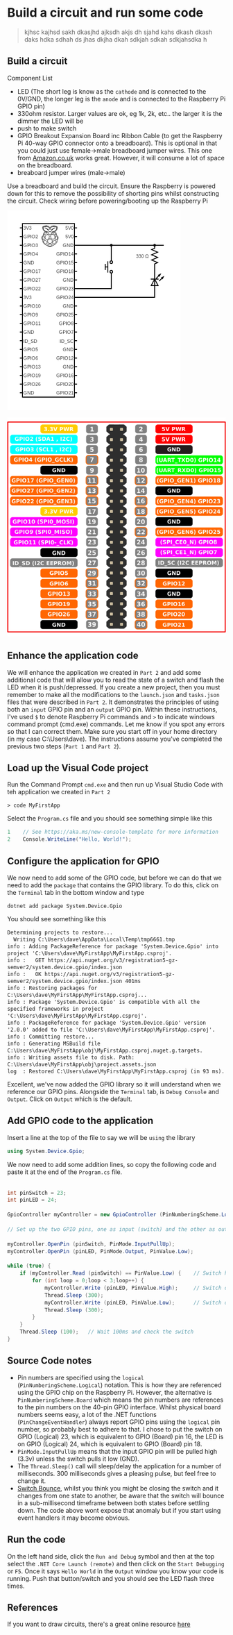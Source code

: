# Build a circuit and run some code
> kjhsc kajhsd  sakh dkasjhd ajksdh akjs dh 
sjahd kahs dkash dkash daks hdka sdhah ds
> jhas dkjha dkah sdkjah sdkah sdkjahsdka h


## Build a circuit
Component List
- LED (The short leg is know as the `cathode` and is connected to the 0V/GND, the longer leg is the `anode` and is connected to the Raspberry Pi GPIO pin)
- 330ohm resistor. Larger values are ok, eg 1k, 2k, etc.. the larger it is the dimmer the LED will be
- push to make switch
- GPIO Breakout Expansion Board inc Ribbon Cable (to get the Raspberry Pi 40-way GPIO connector onto a breadboard). This is optional in that you could just use female->male breadboard jumper wires. This one from [Amazon.co.uk](https://www.amazon.co.uk/dp/B07KB3JF68) works great. However, it will consume a lot of space on the breadboard.
- breaboard jumper wires (male->male)

Use a breadboard and build the circuit. Ensure the Raspberry is powered down for this to remove the possibility of shorting pins whilst constructing the circuit. Check wiring before powering/booting up the Raspberry Pi

![Circuit Diagram](circuit.png)

![Raspberry Pin Pinout](gpiopinsv3.png)
## Enhance the application code
We will enhance the application we created in `Part 2` and add some additional code that will allow you to read the state of a switch and flash the LED when it is push/depressed. If you create a new project, then you must remember to make all the modifications to the `launch.json` and `tasks.json` files that were described in `Part 2`. It demonstrates the principles of using both an `input` GPIO pin and an `output` GPIO pin. Within these instructions, I've used `$` to denote Raspberry Pi commands and `>` to indicate windows command prompt (cmd.exe) commands. 
Let me know if you spot any errors so that I can correct them. Make sure you start off in your home directory (in my case C:\Users\dave).
The instructions assume you've completed the previous two steps (`Part 1` and `Part 2`).
## Load up the Visual Code project
Run the Command Prompt `cmd.exe` and then run up Visual Studio Code with teh application we created in `Part 2`
```
> code MyFirstApp
```
Select the `Program.cs` file and you should see something simple like this
```C#
1    // See https://aka.ms/new-console-template for more information
2    Console.WriteLine("Hello, World!");
```
## Configure the application for GPIO
We now need to add some of the GPIO code, but before we can do that we need to add the `package` that contains the GPIO library. To do this, click on the `Terminal` tab in the bottom window and type
```
dotnet add package System.Device.Gpio
```
You should see something like this
```
Determining projects to restore...
  Writing C:\Users\dave\AppData\Local\Temp\tmp6661.tmp
info : Adding PackageReference for package 'System.Device.Gpio' into project 'C:\Users\dave\MyFirstApp\MyFirstApp.csproj'.
info :   GET https://api.nuget.org/v3/registration5-gz-semver2/system.device.gpio/index.json
info :   OK https://api.nuget.org/v3/registration5-gz-semver2/system.device.gpio/index.json 401ms
info : Restoring packages for C:\Users\dave\MyFirstApp\MyFirstApp.csproj...
info : Package 'System.Device.Gpio' is compatible with all the specified frameworks in project 'C:\Users\dave\MyFirstApp\MyFirstApp.csproj'.
info : PackageReference for package 'System.Device.Gpio' version '2.0.0' added to file 'C:\Users\dave\MyFirstApp\MyFirstApp.csproj'.
info : Committing restore...
info : Generating MSBuild file C:\Users\dave\MyFirstApp\obj\MyFirstApp.csproj.nuget.g.targets.
info : Writing assets file to disk. Path: C:\Users\dave\MyFirstApp\obj\project.assets.json
log  : Restored C:\Users\dave\MyFirstApp\MyFirstApp.csproj (in 93 ms).
```
Excellent, we've now added the GPIO library so it will understand when we reference our GPIO pins. Alongside the `Terminal` tab, is `Debug Console` and `Output`. Click on `Output` which is the default. 
## Add GPIO code to the application
Insert a line at the top of the file to say we will be `using` the library
```C#
using System.Device.Gpio;

```
We now need to add some addition lines, so copy the following code and paste it at the end of the `Program.cs` file.
```C#

int pinSwitch = 23;
int pinLED = 24;

GpioController myController = new GpioController (PinNumberingScheme.Logical);

// Set up the two GPIO pins, one as input (switch) and the other as output (LED)

myController.OpenPin (pinSwitch, PinMode.InputPullUp);
myController.OpenPin (pinLED, PinMode.Output, PinValue.Low);

while (true) {
    if (myController.Read (pinSwitch) == PinValue.Low) {    // Switch has been pushed
        for (int loop = 0;loop < 3;loop++) {
            myController.Write (pinLED, PinValue.High);     // Switch on LED
            Thread.Sleep (300);
            myController.Write (pinLED, PinValue.Low);      // Switch off LED
            Thread.Sleep (300);
        }
    }
    Thread.Sleep (100);   // Wait 100ms and check the switch
}
```
## Source Code notes
- Pin numbers are specified using the `logical` (`PinNumberingScheme.Logical`) notation. This is how they are referenced using the GPIO chip on the Raspberry Pi. However, the alternative is `PinNumberingScheme.Board` which means the pin numbers are references to the pin numbers on the 40-pin GPIO interface. Whilst physical board numbers seems easy, a lot of the .NET functions (`PinChangeEventHandler`) always report GPIO pins using the `logical` pin number, so probably best to adhere to that. I chose to put the switch on GPIO (Logical) 23, which is equivalent to GPIO (Board) pin 16, the LED is on GPIO (Logical) 24, which is equivalent to GPIO (Board) pin 18.
- `PinMode.InputPullUp` means that the input GPIO pin will be pulled high (3.3v) unless the switch pulls it low (GND).
- The `Thread.Sleep()` call will sleep/delay the application for a number of milliseconds. 300 milliseconds gives a pleasing pulse, but feel free to change it.
- [Switch Bounce](https://www.allaboutcircuits.com/technical-articles/switch-bounce-how-to-deal-with-it/), whilst you think you might be closing the switch and it changes from one state to another, be aware that the switch will bounce in a sub-millisecond timeframe between both states before settling down. The code above wont expose that anomaly but if you start using event handlers it may become obvious. 
## Run the code
On the left hand side, click the `Run and Debug` symbol and then at the top select the `.NET Core Launch (remote)` and then click on the `Start Debugging` or `F5`. Once it says `Hello World` in the `Output` window you know your code is running. Push that button/switch and you should see the LED flash three times.
## References
If you want to draw circuits, there's a great online resource [here](https://www.circuit-diagram.org/)

